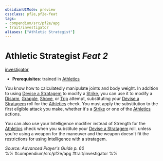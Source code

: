 ```yaml
---
obsidianUIMode: preview
cssclass: pf2e,pf2e-feat
tags:
- compendium/src/pf2e/apg
- trait/investigator
aliases: ["Athletic Strategist"]
---
```

# Athletic Strategist  *Feat 2*  
[investigator](../../Rules/traits/investigator-apg.md)  

- **Prerequisites**: trained in [Athletics](../skills.md#Athletics)

You know how to calculatedly manipulate joints and body weight. In addition to using [Devise a Stratagem](../../Rules/actions/devise-a-stratagem-apg.md) to modify a [Strike](../../Rules/actions/strike.md), you can use it to modify a [Disarm](../../Rules/actions/disarm.md), [Grapple](../../Rules/actions/grapple.md), [Shove](../../Rules/actions/shove.md), or [Trip](../../Rules/actions/trip.md) attempt, substituting your [Devise a Stratagem](../../Rules/actions/devise-a-stratagem-apg.md) roll for the [Athletics](../skills.md#Athletics) check. You must apply the substitution to the first eligible attack you make, whether it's a [Strike](../../Rules/actions/strike.md) or one of the [Athletics](../skills.md#Athletics) actions.

You can also use your Intelligence modifier instead of Strength for the [Athletics](../skills.md#Athletics) check when you substitute your [Devise a Stratagem](../../Rules/actions/devise-a-stratagem-apg.md) roll, unless you're using a weapon for the maneuver and the weapon doesn't fit the restrictions for using Intelligence with a stratagem.

*Source: Advanced Player's Guide p. 60*  
%% #compendium/src/pf2e/apg #trait/investigator %%